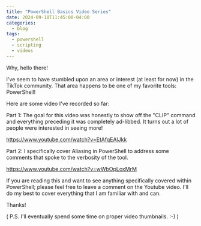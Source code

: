```yaml
---
title: "PowerShell Basics Video Series"
date: 2024-09-10T11:45:00-04:00
categories:
  - blog
tags:
  - powershell
  - scripting
  - videos
---
```


Why, hello there!

I've seem to have stumbled upon an area or interest (at least for now) in the TikTok community.  That area happens to be one of my favorite tools: PowerShell!

Here are some video I've recorded so far:

Part 1: The goal for this video was honestly to show off the "CLIP" command and everything preceding it was completely ad-libbed.  It turns out a lot of people were interested in seeing more!

https://www.youtube.com/watch?v=EtAfqEAlJkk

Part 2: I specifically cover Aliasing in PowerShell to address some comments that spoke to the verbosity of the tool.

https://www.youtube.com/watch?v=wWbOpLoxMrM


If you are reading this and want to see anything specifically covered within PowerShell; please feel free to leave a comment on the Youtube video.  I'll do my best to cover everything that I am familiar with and can.

Thanks!

( P.S. I'll eventually spend some time on proper video thumbnails. :-) )